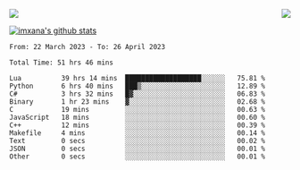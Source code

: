 <p>
  <a href="https://count.getloli.com/"><img src="https://count.getloli.com/get/@xana.readme?theme=moebooru-h"></a>
  <img src="https://weather-icon.journeyad.repl.co/@hangzhou?v=1" align="right">
</p>


<a href="https://github.com/imxana"><img align="center" src="https://github-readme-stats.vercel.app/api?username=imxana&show_icons=true&include_all_commits=true&hide_border=tru&custom_title=imxana%27s%20Github%20Stats" alt="imxana's github stats" /></a> 

<!--START_SECTION:waka-->

```text
From: 22 March 2023 - To: 26 April 2023

Total Time: 51 hrs 46 mins

Lua          39 hrs 14 mins  ███████████████████░░░░░░   75.81 %
Python       6 hrs 40 mins   ███▒░░░░░░░░░░░░░░░░░░░░░   12.89 %
C#           3 hrs 32 mins   █▓░░░░░░░░░░░░░░░░░░░░░░░   06.83 %
Binary       1 hr 23 mins    ▓░░░░░░░░░░░░░░░░░░░░░░░░   02.68 %
C            19 mins         ░░░░░░░░░░░░░░░░░░░░░░░░░   00.63 %
JavaScript   18 mins         ░░░░░░░░░░░░░░░░░░░░░░░░░   00.60 %
C++          12 mins         ░░░░░░░░░░░░░░░░░░░░░░░░░   00.39 %
Makefile     4 mins          ░░░░░░░░░░░░░░░░░░░░░░░░░   00.14 %
Text         0 secs          ░░░░░░░░░░░░░░░░░░░░░░░░░   00.02 %
JSON         0 secs          ░░░░░░░░░░░░░░░░░░░░░░░░░   00.01 %
Other        0 secs          ░░░░░░░░░░░░░░░░░░░░░░░░░   00.01 %
```

<!--END_SECTION:waka-->
